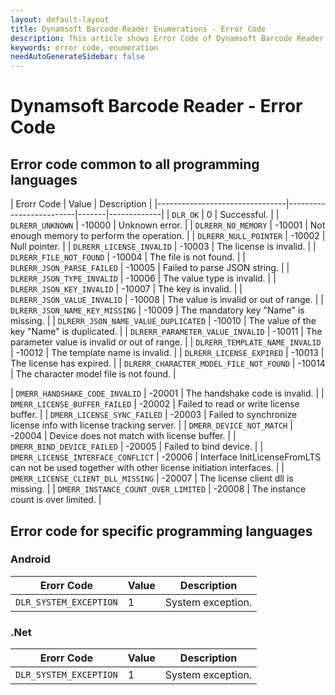 ```yaml
---
layout: default-layout
title: Dynamsoft Barcode Reader Enumerations - Error Code
description: This article shows Error Code of Dynamsoft Barcode Reader.
keywords: error code, enumeration
needAutoGenerateSidebar: false
---
```


# Dynamsoft Barcode Reader - Error Code  
  
## Error code common to all programming languages

  | Erorr Code | Value | Description |
  |--------------------------------|-------------------------|-------|-------------|
  | `DLR_OK` | 0 | Successful. |
  | `DLRERR_UNKNOWN` | -10000 | Unknown error. |
  | `DLRERR_NO_MEMORY` | -10001 | Not enough memory to perform the operation. |
  | `DLRERR_NULL_POINTER` | -10002 | Null pointer. |
  | `DLRERR_LICENSE_INVALID` | -10003 | The license is invalid. |
  | `DLRERR_FILE_NOT_FOUND` | -10004 | The file is not found. |
  | `DLRERR_JSON_PARSE_FAILED` | -10005 | Failed to parse JSON string. |
  | `DLRERR_JSON_TYPE_INVALID` | -10006 | The value type is invalid. |
  | `DLRERR_JSON_KEY_INVALID` | -10007 | The key is invalid. |
  | `DLRERR_JSON_VALUE_INVALID` | -10008 | The value is invalid or out of range. |
  | `DLRERR_JSON_NAME_KEY_MISSING` | -10009 | The mandatory key "Name" is missing. |
  | `DLRERR_JSON_NAME_VALUE_DUPLICATED` | -10010 | The value of the key "Name" is duplicated. |
  | `DLRERR_PARAMETER_VALUE_INVALID` | -10011 | The parameter value is invalid or out of range. |
  | `DLRERR_TEMPLATE_NAME_INVALID` | -10012 | The template name is invalid. |
  | `DLRERR_LICENSE_EXPIRED`  | -10013 | The license has expired. |
  | `DLRERR_CHARACTER_MODEL_FILE_NOT_FOUND` | -10014 | The character model file is not found. |

  | `DMERR_HANDSHAKE_CODE_INVALID`          | -20001 | The handshake code is invalid. |
  | `DMERR_LICENSE_BUFFER_FAILED`           | -20002 | Failed to read or write license buffer. |
  | `DMERR_LICENSE_SYNC_FAILED`             | -20003 | Failed to synchronize license info with license tracking server. |
  | `DMERR_DEVICE_NOT_MATCH`                | -20004 | Device does not match with license buffer. |
  | `DMERR_BIND_DEVICE_FAILED`              | -20005 | Failed to bind device. |
  | `DMERR_LICENSE_INTERFACE_CONFLICT`      | -20006 | Interface InitLicenseFromLTS can not be used together with other license initiation interfaces. |
  | `DMERR_LICENSE_CLIENT_DLL_MISSING`      | -20007 | The license client dll is missing. |
  | `DMERR_INSTANCE_COUNT_OVER_LIMITED`     | -20008 | The instance count is over limited. |


## Error code for specific programming languages  

### Android

  | Erorr Code | Value | Description |
  |------------|-------|-------------|
  | `DLR_SYSTEM_EXCEPTION` | 1 | System exception. |

### .Net

  | Erorr Code | Value | Description |
  |------------|-------|-------------|
  | `DLR_SYSTEM_EXCEPTION` | 1 | System exception. |
